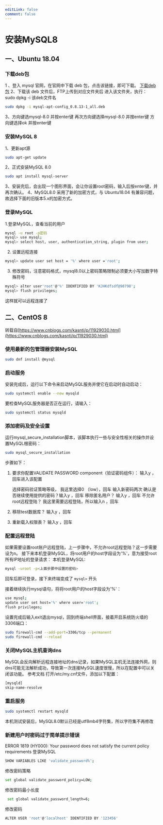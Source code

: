 ```yaml
---
editLink: false
comment: false
---
```


# 安装MySQL8
## 一、Ubuntu 18.04
### 下载deb包
1 、登入 mysql 官网，在官网中下载 deb 包，点击该链接，即可下载。
[下载deb包](https://dev.mysql.com/downloads/repo/apt/)
2、下载该 deb 文件后，FTP上传到对应文件夹后 进入该文件夹，执行：
sudo dpkg -i 该deb文件名

```bash
sudo dpkg -i mysql-apt-config_0.8.13-1_all.deb
```

3、方向键选mysql-8.0 并按enter键
再次方向键选择mysql-8.0 并按enter键
方向键选择ok 并按enter键
### 安装MySQL 8
1、更新apt源

```bash
sudo apt-get update
```

2、正式安装MySQL 8.0

```bash
sudo apt install mysql-server
```

3、安装完后，会出现一个图形界面，会让你设置root密码，输入后按enter键，并再次确认。
4、MySQL8.0 采用了新的加密方式，与 Ubuntu18.04 有兼容问题，故选择下面的旧版本5.x的加密方式。
### 登录MySQL
1.登录MySQL，查看当前的用户

```bash
mysql -u root -p密码
mysql> use mysql;
mysql> select host, user, authentication_string, plugin from user;
```

2. 设置远程连接

```bash
mysql> update user set host = '%' where user ='root';
```
3. 修改密码，注意密码格式，mysql8.0以上密码策略限制必须要大小写加数字特殊符号
```bash
mysql> alter user'root'@'%' IDENTIFIED BY 'KJHKdfsdf@98798';
mysql> flush privileges;
```
这样就可以远程连接了

## 二、CentOS 8
转载自[https://www.cnblogs.com/kasnti/p/11929030.html](https://www.cnblogs.com/kasnti/p/11929030.html)

### 使用最新的包管理器安装MySQL
```bash
sudo dnf install @mysql
```
### 启动服务
安装完成后，运行以下命令来启动MySQL服务并使它在启动时自动启动：
```bash
sudo systemctl enable --now mysqld
```
要检查MySQL服务器是否正在运行，请输入：
```bash
sudo systemctl status mysqld
```
### 添加密码及安全设置
运行mysql_secure_installation脚本，该脚本执行一些与安全性相关的操作并设置MySQL根密码：
```bash
sudo mysql_secure_installation
```
步骤如下：

1. 要求你配置VALIDATE PASSWORD component（验证密码组件）： 输入y ，回车进入该配置

	选择密码验证策略等级， 我这里选择0 （low），回车
	输入新密码两次
	确认是否继续使用提供的密码？输入y ，回车
	移除匿名用户？ 输入y ，回车
	不允许root远程登陆？ 我这里需要远程登陆，所以输入n ，回车

2. 移除test数据库？ 输入y ，回车

3. 重新载入权限表？ 输入y ，回车

### 配置远程登陆
如果需要设置root账户远程登陆，上一步骤中，不允许root远程登陆？这一步需要设为n。
接下来本机登录MySQL，将root用户的host字段设为'%'，意为接受root所有IP地址的登录请求：
本机登录MySQL:
```bash
mysql -uroot -p<上面步骤中设置的密码>
```
回车后即可登录，接下来终端变成了 ```mysql>``` 开头

接着继续执行mysql语句，将将root用户的host字段设为'%'：
```bash
use mysql;
update user set host='%' where user='root';
flush privileges;
```
设置完成后输入exit退出mysql，回到终端shell界面，接着开启系统防火墙的3306端口：
```bash
sudo firewall-cmd --add-port=3306/tcp --permanent
sudo firewall-cmd --reload
```
### 关闭MySQL主机查询dns
MySQL会反向解析远程连接地址的dns记录，如果MySQL主机无法连接外网，则dns可能无法解析成功，导致第一次连接MySQL速度很慢，所以在配置中可以关闭该功能。
参考文档
打开/etc/my.cnf文件，添加以下配置：
```bash
[mysqld]
skip-name-resolve
```
### 重启服务
```bash
sudo systemctl restart mysqld
```
本机测试安装后，MySQL8.0默认已经是utf8mb4字符集，所以字符集不再修改

### 新建用户时密码过于简单提示错误
ERROR 1819 (HY000): Your password does not satisfy the current policy requirements
登录MySQL
```bash
SHOW VARIABLES LIKE 'validate_password%';
```
修改密码策略
```bash
set global validate_password_policy=LOW;
```
修改密码最小长度
```bash
 set global validate_password_length=6;
 ```
 修改密码
 ```bash
 ALTER USER 'root'@'localhost' IDENTIFIED BY '123456'
 ```